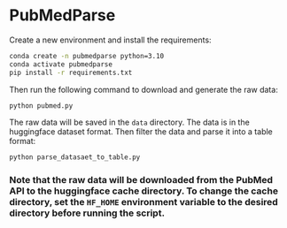 # PubMedParse

Create a new environment and install the requirements:

```bash
conda create -n pubmedparse python=3.10
conda activate pubmedparse
pip install -r requirements.txt
```
Then run the following command to download and generate the raw data:

```bash
python pubmed.py
```

The raw data will be saved in the `data` directory. The data is in the huggingface dataset format. 
Then filter the data and parse it into a table format:

```bash
python parse_datasaet_to_table.py
```

### Note that the raw data will be downloaded from the PubMed API to the huggingface cache directory. To change the cache directory, set the `HF_HOME` environment variable to the desired directory before running the script.